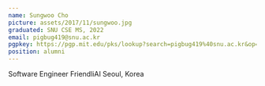 ```yaml
---
name: Sungwoo Cho
picture: assets/2017/11/sungwoo.jpg
graduated: SNU CSE MS, 2022
email: pigbug419@snu.ac.kr
pgpkey: https://pgp.mit.edu/pks/lookup?search=pigbug419%40snu.ac.kr&op=index
position: alumni
---
```

Software Engineer
FriendliAI
Seoul, Korea
